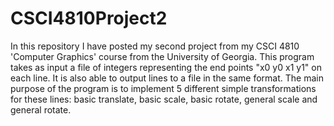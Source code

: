 # CSCI4810Project2
In this repository I have posted my second project from my CSCI 4810 'Computer Graphics' course from the University of Georgia. This program takes as input a file of integers representing the end points "x0 y0 x1 y1" on each line. It is also able to output lines to a file in the same format.
The main purpose of the program is to implement 5 different simple transformations for these lines: basic translate, basic scale, basic rotate, general scale and general rotate.
